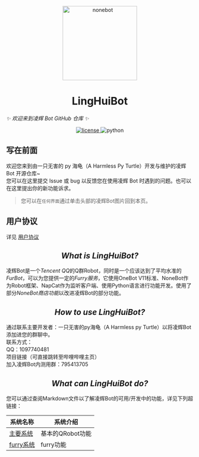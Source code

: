 <p align="center">
  <a href="https://github.com/Harmless-Turtle/LingHuiBot"><img src="http://q.qlogo.cn/headimg_dl?dst_uin=3806419216&spec=640&img_type=jpg" width="200" height="200" alt="nonebot"></a>
</p>

<h1 align="center">LingHuiBot</h1>

_✨ 欢迎来到凌辉 Bot GitHub 仓库 ✨_

<p align="center">
  <a href="https://github.com/Harmless-Turtle/LingHuiBot/blob/main/LICENSE">
    <img src="https://img.shields.io/github/license/cscs181/QQ-Github-Bot.svg" alt="license">
  </a>
  <img src="https://img.shields.io/badge/python-3.8+-blue.svg" alt="python">
</p>

## 写在前面

欢迎您来到由一只无害的 py 海龟（A Harmless Py Turtle）开发与维护的凌辉 Bot 开源仓库~ <br>
您可以在这里提交 Issue 或 bug 以反馈您在使用凌辉 Bot 时遇到的问题。也可以在这里提出你的新功能诉求。

> 您可以在`任何界面`通过单击头部的凌辉Bot图片回到本页。

## 用户协议

详见 [用户协议](https://github.com/Harmless-Turtle/LingHuiBot/blob/main/Markdown/User_Agreement.md)

<h2 align="center"><em>What is LingHuiBot?</em></h2>
凌辉Bot是一个<em>Tencent QQ</em>的Q群Robot，同时是一个应该达到了平均水准的<em>FurBot</em>，可以为您提供一定的<em>Furry服务</em>，它使用OneBot V11标准、NoneBot作为Robot框架、NapCat作为监听客户端、使用Python语言进行功能开发。使用了部分<em>NoneBot商店功能</em>以改进凌辉Bot的部分功能。

<h2 align="center"><em>How to use LingHuiBot?</em></h2>
通过联系主要开发者：一只无害的py海龟（A Harmless py Turtle）以将凌辉Bot添加进您的群聊中。<br>
联系方式：<br>
QQ：1097740481<br>
项目链接（可直接跳转至哔哩哔哩主页）<br>
加入凌辉Bot内测用群：795413705

<h2 align="center"><em>What can LingHuiBot do?</em></h2>
您可以通过查阅Markdown文件以了解凌辉Bot的可用/开发中的功能，详见下列超链接：<br>

|系统名称|系统介绍|
|---|---|
|<a href="https://github.com/Harmless-Turtle/LingHuiBot/blob/main/Markdown/Main_System.md">主要系统</a>|基本的QRobot功能|
|<a href="https://github.com/Harmless-Turtle/LingHuiBot/blob/main/Markdown/Furry_System.md">furry系统</a>|furry功能|

